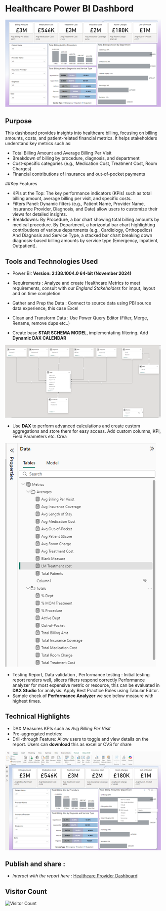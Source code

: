 # Healthcare Power BI Dashbord

![](POC.png)


## Purpose

This dashboard provides insights into healthcare billing, focusing on billing amounts, costs, and patient-related financial metrics. It helps stakeholders understand key metrics such as:
- Total Billing Amount and Average Billing Per Visit
- Breakdown of billing by procedure, diagnosis, and department
- Cost-specific categories (e.g., Medication Cost, Treatment Cost, Room Charges)
- Financial contributions of insurance and out-of-pocket payments
 

##Key Features
- KPIs at the Top: The key performance indicators (KPIs) such as total billing amount, average billing per visit, and specific costs.
- Filters Panel: Dynamic filters (e.g., Patient Name, Provider Name, Insurance Provider, Diagnosis, and Date) allow users to customize their views for detailed insights.
- Breakdowns:
  By Procedure, a bar chart showing total billing amounts by medical procedure. By Department, a horizontal bar chart highlighting contributions of various departments (e.g., Cardiology, Orthopedics)
   And Diagnosis and Service Type, a stacked bar chart breaking down diagnosis-based billing amounts by service type (Emergency, Inpatient, Outpatient).

## Tools and Technologies Used
- Power BI:  **Version: 2.138.1004.0 64-bit (November 2024)**

- Requirements : Analyze and create Healthcare Metrics to meet requirements, consult with our *England Stakeholders* for imput, layout and on time completion
- Gather and Prep the Data : Connect to source data using PBI source data experience, this case Excel
- Clean and Transform Data : Use Power Query Editor (Filter, Merge, Rename, remove dups etc..)
- Create base **STAR SCHEMA MODEL**, implementating filtering. Add **Dynamic DAX CALENDAR**
  
![](model.png)

- Use **DAX** to perform advanced calculations and create custom aggregations and store them for easy access. 
Add custom columns, KPI, Field Parameters etc. Crea
  
  
![](metrics.png)

- Testing Report, Data validation , Performance testing : Initial testing report renders well, slicers filters respond correctly
  Performance analyzer for most expensive metric or resource, this can be evaluated in **DAX Studio** for analysis. Apply Best Practice Rules
  using Tabular Editor.
- Sample check of **Performance Analyzer** we see below measure with highest times. 
  
## Technical Highlights
- DAX Measures KPIs such as *Avg Billing Per Visit*
- Pre-aggregated metrics:
- Drill-through Feature: Allow users to toggle and view details on the report. Users can **download** this as excel or CVS for share
  
![](Drillthrough.png)


## Publish and share :

- *Interact with the report here* :
  [Healthcare Provider Dashboard](https://app.powerbi.com/reportEmbed?reportId=0e56522c-bdd0-4810-bde5-0be28b0045e0&autoAuth=true&ctid=78d1fb89-a6cc-4862-a67c-a7287504e26f)
  


## Visitor Count
![Visitor Count](https://hits.seeyoufarm.com/api/count/incr/badge.svg?url=https://github.com/YourUsername/YourRepoName&count_bg=%2379C83D&title_bg=%23555555&icon=&icon_color=%23E7E7E7&title=Visitors&edge_flat=false)



